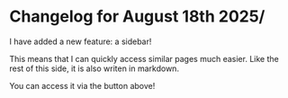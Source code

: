 # Changelog for August 18th 2025/

I have added a new feature: a sidebar!

This means that I can quickly access similar pages much easier. Like the rest of this side, it is also writen in markdown.

You can access it via the button above!